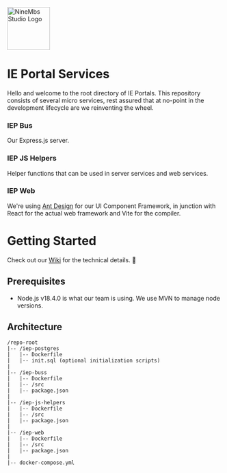 
<img src="https://bhoyxrelzzohrygasyjt.supabase.co/storage/v1/object/public/public/logo.png" alt="NineMbs Studio Logo" width="100"/>


# IE Portal Services

Hello and welcome to the root directory of IE Portals. This repository consists of several micro services, rest assured that at no-point in the development lifecycle are we reinventing the wheel. 

### IEP Bus

Our Express.js server.

### IEP JS Helpers

Helper functions that can be used in server services and web services.

### IEP Web

We're using [Ant Design](https://ant.design/) for our UI Component Framework, in junction with React for the actual web framework and Vite for the compiler.

# Getting Started

Check out our [Wiki](https://github.com/ninembs-studio/ieportals.com/wiki) for the technical details. 🙂

## Prerequisites

- Node.js v18.4.0 is what our team is using. We use MVN to manage node versions.


## Architecture  

```shell
/repo-root
|-- /iep-postgres
|   |-- Dockerfile
|   |-- init.sql (optional initialization scripts)
|
|-- /iep-buss
|   |-- Dockerfile
|   |-- /src
|   |-- package.json
|
|-- /iep-js-helpers
|   |-- Dockerfile
|   |-- /src
|   |-- package.json
|
|-- /iep-web
|   |-- Dockerfile
|   |-- /src
|   |-- package.json
|
|-- docker-compose.yml
```